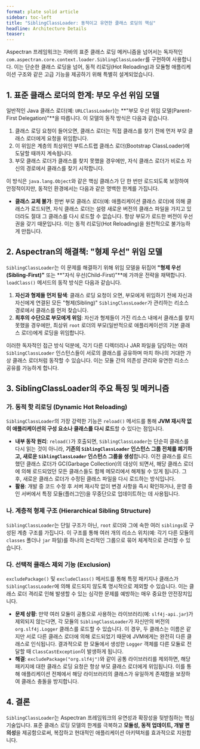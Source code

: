 ```yaml
---
format: plate solid article
sidebar: toc-left
title: "SiblingClassLoader: 동적이고 유연한 클래스 로딩의 핵심"
headline: Architecture Details
teaser:
---
```


Aspectran 프레임워크는 자바의 표준 클래스 로딩 메커니즘을 넘어서는 독자적인 `com.aspectran.core.context.loader.SiblingClassLoader`를 구현하여 사용합니다. 이는 단순한 클래스 로딩을 넘어, 동적 리로딩(Hot Reloading)과 모듈형 애플리케이션 구조와 같은 고급 기능을 제공하기 위해 특별히 설계되었습니다.

## 1. 표준 클래스 로더의 한계: 부모 우선 위임 모델

일반적인 Java 클래스 로더(예: `URLClassLoader`)는 **"부모 우선 위임 모델(Parent-First Delegation)"**을 따릅니다. 이 모델의 동작 방식은 다음과 같습니다.

1.  클래스 로딩 요청이 들어오면, 클래스 로더는 직접 클래스를 찾기 전에 먼저 부모 클래스 로더에게 요청을 위임합니다.
2.  이 위임은 계층의 최상위인 부트스트랩 클래스 로더(Bootstrap ClassLoader)에 도달할 때까지 계속됩니다.
3.  부모 클래스 로더가 클래스를 찾지 못했을 경우에만, 자식 클래스 로더가 비로소 자신의 경로에서 클래스를 찾기 시작합니다.

이 방식은 `java.lang.Object`와 같은 핵심 클래스가 단 한 번만 로드되도록 보장하여 안정적이지만, 동적인 환경에서는 다음과 같은 명백한 한계를 가집니다.

-   **클래스 교체 불가**: 한번 부모 클래스 로더(예: 애플리케이션 클래스 로더)에 의해 클래스가 로드되면, 자식 클래스 로더는 설령 새로운 버전의 클래스 파일을 가지고 있더라도 절대 그 클래스를 다시 로드할 수 없습니다. 항상 부모가 로드한 버전이 우선권을 갖기 때문입니다. 이는 동적 리로딩(Hot Reloading)을 원천적으로 불가능하게 만듭니다.

## 2. Aspectran의 해결책: "형제 우선" 위임 모델

`SiblingClassLoader`는 이 문제를 해결하기 위해 위임 모델을 뒤집어 **"형제 우선(Sibling-First)"** 또는 **"자식 우선(Child-First)"**에 가까운 전략을 채택합니다. `loadClass()` 메서드의 동작 방식은 다음과 같습니다.

1.  **자신과 형제들 먼저 탐색**: 클래스 로딩 요청이 오면, 부모에게 위임하기 전에 자신과 자신에게 연결된 모든 "형제(Sibling)" `SiblingClassLoader`가 관리하는 리소스 경로에서 클래스를 먼저 찾습니다.
2.  **최후의 수단으로 부모에게 위임**: 자신과 형제들이 가진 리소스 내에서 클래스를 찾지 못했을 경우에만, 최상위 `root` 로더의 부모(일반적으로 애플리케이션의 기본 클래스 로더)에게 로딩을 위임합니다.

이러한 독자적인 접근 방식 덕분에, 각기 다른 디렉터리나 JAR 파일을 담당하는 여러 `SiblingClassLoader` 인스턴스들이 서로의 클래스를 공유하며 마치 하나의 거대한 가상 클래스 로더처럼 동작할 수 있습니다. 이는 모듈 간의 의존성 관리와 유연한 리소스 공유를 가능하게 합니다.

## 3. SiblingClassLoader의 주요 특징 및 메커니즘

### 가. 동적 핫 리로딩 (Dynamic Hot Reloading)

`SiblingClassLoader`의 가장 강력한 기능은 `reload()` 메서드를 통해 **JVM 재시작 없이 애플리케이션의 구성 요소나 클래스를 다시 로드**할 수 있다는 점입니다.

-   **내부 동작 원리**: `reload()`가 호출되면, `SiblingClassLoader`는 단순히 클래스를 다시 읽는 것이 아니라, **기존의 `SiblingClassLoader` 인스턴스 그룹 전체를 폐기하고, 새로운 `SiblingClassLoader` 인스턴스 그룹을 생성**합니다. 이전 클래스를 로드했던 클래스 로더가 GC(Garbage Collection)의 대상이 되면서, 해당 클래스 로더에 의해 로드되었던 모든 클래스들도 함께 메모리에서 해제될 수 있게 됩니다. 그 후, 새로운 클래스 로더가 수정된 클래스 파일을 다시 로드하는 방식입니다.
-   **활용**: 개발 중 코드 수정 후 서버 재시작 없이 변경 사항을 즉시 확인하거나, 운영 중인 서버에서 특정 모듈(플러그인)을 무중단으로 업데이트하는 데 사용됩니다.

### 나. 계층적 형제 구조 (Hierarchical Sibling Structure)

`SiblingClassLoader`는 단일 구조가 아닌, `root` 로더와 그에 속한 여러 `siblings`로 구성된 계층 구조를 가집니다. 이 구조를 통해 여러 개의 리소스 위치(예: 각기 다른 모듈의 `classes` 폴더나 `jar` 파일)를 하나의 논리적인 그룹으로 묶어 체계적으로 관리할 수 있습니다.

### 다. 선택적 클래스 제외 기능 (Exclusion)

`excludePackage()` 및 `excludeClass()` 메서드를 통해 특정 패키지나 클래스가 `SiblingClassLoader`에 의해 로드되지 않도록 명시적으로 제외할 수 있습니다. 이는 클래스 로더 격리로 인해 발생할 수 있는 심각한 문제를 예방하는 매우 중요한 안전장치입니다.

-   **문제 상황**: 만약 여러 모듈이 공통으로 사용하는 라이브러리(예: `slf4j-api.jar`)가 제외되지 않는다면, 각 모듈의 `SiblingClassLoader`가 자신만의 버전의 `org.slf4j.Logger` 클래스를 로드할 수 있습니다. 이 경우, 두 클래스는 이름은 같지만 서로 다른 클래스 로더에 의해 로드되었기 때문에 JVM에게는 완전히 다른 클래스로 인식됩니다. 결과적으로 한 모듈에서 생성한 `Logger` 객체를 다른 모듈로 전달할 때 `ClassCastException`이 발생하게 됩니다.
-   **해결**: `excludePackage("org.slf4j")`와 같이 공통 라이브러리를 제외하면, 해당 패키지에 대한 클래스 로딩 요청은 항상 부모 클래스 로더에게 위임됩니다. 이를 통해 애플리케이션 전체에서 해당 라이브러리의 클래스가 유일하게 존재함을 보장하여 클래스 충돌을 방지합니다.

## 4. 결론

`SiblingClassLoader`는 Aspectran 프레임워크의 유연성과 확장성을 뒷받침하는 핵심 기술입니다. 표준 클래스 로딩 모델의 한계를 극복하고 **모듈성, 동적 업데이트, 개발 편의성**을 제공함으로써, 복잡하고 현대적인 애플리케이션 아키텍처를 효과적으로 지원합니다.